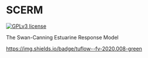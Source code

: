 

# SCERM

[![GPLv3 license](https://img.shields.io/badge/License-GPLv3-blue.svg)](http://perso.crans.org/besson/LICENSE.html)

The Swan-Canning Estuarine Response Model

https://img.shields.io/badge/tuflow--fv-2020.008-green
